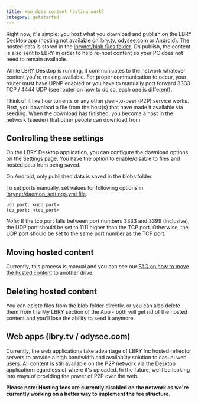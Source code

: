 ```yaml
---
title: How does content hosting work?
category: getstarted
---
```


Right now, it's simple: you host what you download and publish on the LBRY Desktop app (hosting not available on lbry.tv, odysee.com or Android). The hosted data is stored in the [lbrynet/blob files folder](https://lbry.com/faq/lbry-directories). On publish, the content is also sent to LBRY in order to help re-host content so your PC does not need to remain available.

While LBRY Desktop is running, it communicates to the network whatever content you're making available. For proper communication to occur, your router must have UPNP enabled or you have to manually port forward 3333 TCP / 4444 UDP (see router on how to do so, each one is different).

Think of it like how torrents or any other peer-to-peer (P2P) service works. First, you download a file from the host(s) that have made it available via seeding. When the download has finished, you become a host in the network (seeder) that other people can download from.

## Controlling these settings
On the LBRY Desktop application, you can configure the download options on the Settings page. You have the option to enable/disable to files and hosted data from being saved.

On Android, only published data is saved in the blobs folder.

To set ports manually, set values for following options in [lbrynet/daemon_settings.yml file](https://lbry.com/faq/lbry-directories).<br>
```
udp_port: <udp_port>
tcp_port: <tcp_port>
```
_Note:_ If the tcp port falls between port numbers 3333 and 3399 (inclusive), the UDP port should be set to 1111 higher than the TCP port. Otherwise, the UDP port should be set to the same port number as the TCP port.

## Moving hosted content
Currently, this process is manual and you can see our [FAQ on how to move the hosted content](/faq/how-to-change-lbry-blob-files) to another drive.

## Deleting hosted content
You can delete files from the blob folder directly, or you can also delete them from the My LBRY section of the App - both will get rid of the hosted content and you'll lose the ability to seed it anymore.

## Web apps (lbry.tv / odysee.com)
Currently, the web applications take advantage of LBRY Inc hosted reflector servers to provide a high bandwidth and availablity solution to casual web users. All content is still available on the P2P network via the Desktop application regardless of where it's uploaded. In the future, we'll be looking into ways of providing the power of P2P over the web. 

**Please note: Hosting fees are currently disabled on the network as we're currently working on a better way to implement the fee structure.**
